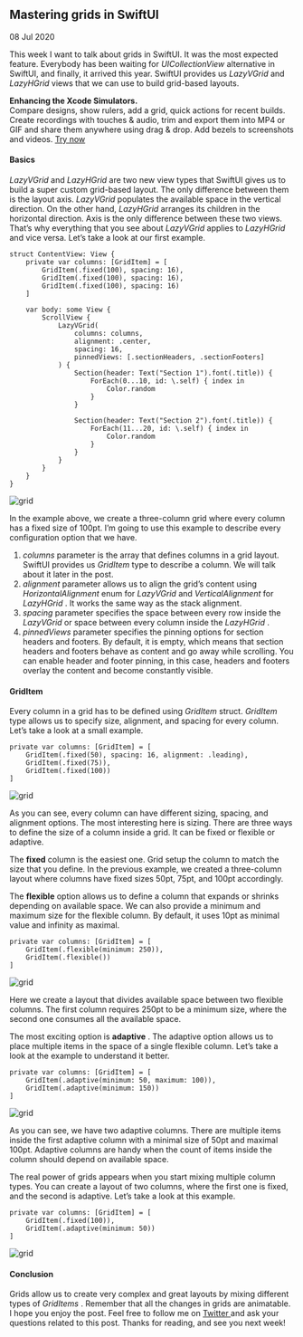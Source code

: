 ##  Mastering grids in SwiftUI

08 Jul 2020

This week I want to talk about grids in SwiftUI. It was the most expected
feature. Everybody has been waiting for _UICollectionView_ alternative in
SwiftUI, and finally, it arrived this year. SwiftUI provides us _LazyVGrid_
and _LazyHGrid_ views that we can use to build grid-based layouts.

**Enhancing the Xcode Simulators.**  
Compare designs, show rulers, add a grid, quick actions for recent builds.
Create recordings with touches & audio, trim and export them into MP4 or GIF
and share them anywhere using drag & drop. Add bezels to screenshots and
videos. [ Try now ](https://gumroad.com/a/931293139/ftvbh)

####  Basics

_LazyVGrid_ and _LazyHGrid_ are two new view types that SwiftUI gives us to
build a super custom grid-based layout. The only difference between them is
the layout axis. _LazyVGrid_ populates the available space in the vertical
direction. On the other hand, _LazyHGrid_ arranges its children in the
horizontal direction. Axis is the only difference between these two views.
That’s why everything that you see about _LazyVGrid_ applies to _LazyHGrid_
and vice versa. Let’s take a look at our first example.

    
    
    struct ContentView: View {
        private var columns: [GridItem] = [
            GridItem(.fixed(100), spacing: 16),
            GridItem(.fixed(100), spacing: 16),
            GridItem(.fixed(100), spacing: 16)
        ]
    
        var body: some View {
            ScrollView {
                LazyVGrid(
                    columns: columns,
                    alignment: .center,
                    spacing: 16,
                    pinnedViews: [.sectionHeaders, .sectionFooters]
                ) {
                    Section(header: Text("Section 1").font(.title)) {
                        ForEach(0...10, id: \.self) { index in
                            Color.random
                        }
                    }
    
                    Section(header: Text("Section 2").font(.title)) {
                        ForEach(11...20, id: \.self) { index in
                            Color.random
                        }
                    }
                }
            }
        }
    }
    

![grid](/public/grid1.png)

In the example above, we create a three-column grid where every column has a
fixed size of 100pt. I’m going to use this example to describe every
configuration option that we have.

  1. _columns_ parameter is the array that defines columns in a grid layout. SwiftUI provides us _GridItem_ type to describe a column. We will talk about it later in the post. 
  2. _alignment_ parameter allows us to align the grid’s content using _HorizontalAlignment_ enum for _LazyVGrid_ and _VerticalAlignment_ for _LazyHGrid_ . It works the same way as the stack alignment. 
  3. _spacing_ parameter specifies the space between every row inside the _LazyVGrid_ or space between every column inside the _LazyHGrid_ . 
  4. _pinnedViews_ parameter specifies the pinning options for section headers and footers. By default, it is empty, which means that section headers and footers behave as content and go away while scrolling. You can enable header and footer pinning, in this case, headers and footers overlay the content and become сonstantly visible. 

####  GridItem

Every column in a grid has to be defined using _GridItem_ struct. _GridItem_
type allows us to specify size, alignment, and spacing for every column. Let’s
take a look at a small example.

    
    
    private var columns: [GridItem] = [
        GridItem(.fixed(50), spacing: 16, alignment: .leading),
        GridItem(.fixed(75)),
        GridItem(.fixed(100))
    ]
    

![grid](/public/grid2.png)

As you can see, every column can have different sizing, spacing, and alignment
options. The most interesting here is sizing. There are three ways to define
the size of a column inside a grid. It can be fixed or flexible or adaptive.

The **fixed** column is the easiest one. Grid setup the column to match the
size that you define. In the previous example, we created a three-column
layout where columns have fixed sizes 50pt, 75pt, and 100pt accordingly.

The **flexible** option allows us to define a column that expands or shrinks
depending on available space. We can also provide a minimum and maximum size
for the flexible column. By default, it uses 10pt as minimal value and
infinity as maximal.

    
    
    private var columns: [GridItem] = [
        GridItem(.flexible(minimum: 250)),
        GridItem(.flexible())
    ]
    

![grid](/public/grid3.png)

Here we create a layout that divides available space between two flexible
columns. The first column requires 250pt to be a minimum size, where the
second one consumes all the available space.

The most exciting option is **adaptive** . The adaptive option allows us to
place multiple items in the space of a single flexible column. Let’s take a
look at the example to understand it better.

    
    
    private var columns: [GridItem] = [
        GridItem(.adaptive(minimum: 50, maximum: 100)),
        GridItem(.adaptive(minimum: 150))
    ]
    

![grid](/public/grid4.png)

As you can see, we have two adaptive columns. There are multiple items inside
the first adaptive column with a minimal size of 50pt and maximal 100pt.
Adaptive columns are handy when the count of items inside the column should
depend on available space.

The real power of grids appears when you start mixing multiple column types.
You can create a layout of two columns, where the first one is fixed, and the
second is adaptive. Let’s take a look at this example.

    
    
    private var columns: [GridItem] = [
        GridItem(.fixed(100)),
        GridItem(.adaptive(minimum: 50))
    ]
    

![grid](/public/grid5.png)

####  Conclusion

Grids allow us to create very complex and great layouts by mixing different
types of _GridItems_ . Remember that all the changes in grids are animatable.
I hope you enjoy the post. Feel free to follow me on [ Twitter
](https://twitter.com/mecid) and ask your questions related to this post.
Thanks for reading, and see you next week!

